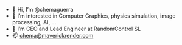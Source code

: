 - 👋 Hi, I’m @chemaguerra
- 👀 I’m interested in Computer Graphics, physics simulation, image processing, AI, ...
- 🌱 I’m CEO and Lead Engineer at RandomControl SL
- 📫 chema@maverickrender.com

